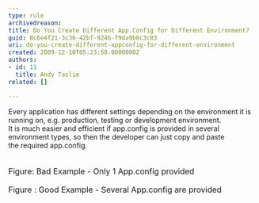 ```yaml
---
type: rule
archivedreason: 
title: Do You Create Different App.Config for Different Environment?
guid: 8c6e4f21-3c36-42bf-9246-f9da9b8c3c03
uri: do-you-create-different-appconfig-for-different-environment
created: 2009-12-10T05:23:58.0000000Z
authors:
- id: 11
  title: Andy Taslim
related: []

---
```



Every application has different settings depending on the environment it is running on, e.g. production, testing or development environment.<br>
It is much easier and efficient if app.config is provided in several environment types, so then the developer can just copy and paste the&#160;required app.config.<br>
<br>
<img alt="" src="/PublishingImages/AppConfigBad.jpg" /><br>
<br>
<font class="ms-rteCustom-FigureBad" size="+0">Figure&#58; Bad Example - Only 1 App.config provided</font><br>
<img alt="" src="/PublishingImages/App.config.jpg" /><br>
<br>
<font class="ms-rteCustom-FigureGood" size="+0">Figure &#58; Good Example - Several App.config are provided</font> 

<br><excerpt class='endintro'></excerpt><br>



